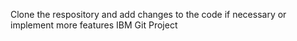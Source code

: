 Clone the respository and add changes to the code if necessary or implement more features
IBM Git Project
